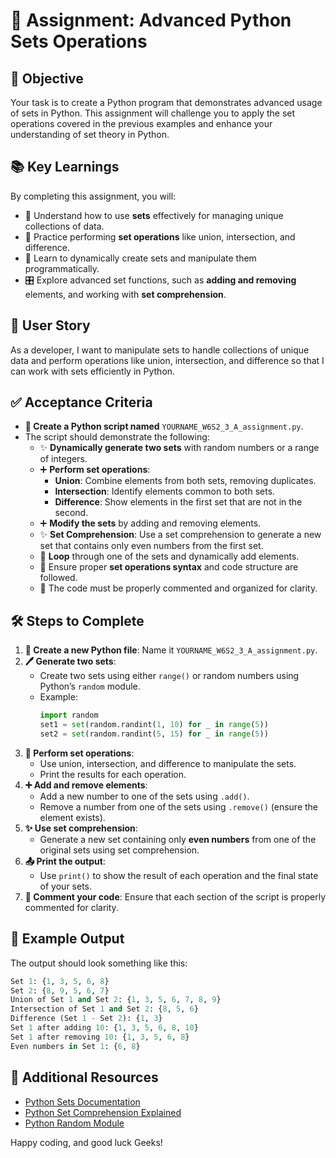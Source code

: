 # 🐍 **Assignment: Advanced Python Sets Operations**

## 🎯 **Objective**

Your task is to create a Python program that demonstrates advanced usage of sets in Python. This assignment will challenge you to apply the set operations covered in the previous examples and enhance your understanding of set theory in Python.

## 📚 **Key Learnings**

By completing this assignment, you will:

- 🧩 Understand how to use **sets** effectively for managing unique collections of data.
- 🔄 Practice performing **set operations** like union, intersection, and difference.
- 🚀 Learn to dynamically create sets and manipulate them programmatically.
- 🎛️ Explore advanced set functions, such as **adding and removing** elements, and working with **set comprehension**.

## 👤 **User Story**

As a developer, I want to manipulate sets to handle collections of unique data and perform operations like union, intersection, and difference so that I can work with sets efficiently in Python.

## ✅ **Acceptance Criteria**

- **📝 Create a Python script named** `YOURNAME_W6S2_3_A_assignment.py`.
- The script should demonstrate the following:
  - ✨ **Dynamically generate two sets** with random numbers or a range of integers.
  - ➕ **Perform set operations**:
    - **Union**: Combine elements from both sets, removing duplicates.
    - **Intersection**: Identify elements common to both sets.
    - **Difference**: Show elements in the first set that are not in the second.
  - ➕ **Modify the sets** by adding and removing elements.
  - ✨ **Set Comprehension**: Use a set comprehension to generate a new set that contains only even numbers from the first set.
  - 🔄 **Loop** through one of the sets and dynamically add elements.
  - 📏 Ensure proper **set operations syntax** and code structure are followed.
  - 💬 The code must be properly commented and organized for clarity.

## 🛠️ **Steps to Complete**

1. **📁 Create a new Python file**: Name it `YOURNAME_W6S2_3_A_assignment.py`.
2. **🖊️ Generate two sets**:
   - Create two sets using either `range()` or random numbers using Python’s `random` module.
   - Example: 
     ```python
     import random
     set1 = set(random.randint(1, 10) for _ in range(5))
     set2 = set(random.randint(5, 15) for _ in range(5))
     ```
3. **🔄 Perform set operations**:
   - Use union, intersection, and difference to manipulate the sets.
   - Print the results for each operation.
4. **➕ Add and remove elements**:
   - Add a new number to one of the sets using `.add()`.
   - Remove a number from one of the sets using `.remove()` (ensure the element exists).
5. **✨ Use set comprehension**:
   - Generate a new set containing only **even numbers** from one of the original sets using set comprehension.
6. **📤 Print the output**:
   - Use `print()` to show the result of each operation and the final state of your sets.
7. **💬 Comment your code**: Ensure that each section of the script is properly commented for clarity.

## 📝 **Example Output**

The output should look something like this:

```python
Set 1: {1, 3, 5, 6, 8}
Set 2: {8, 9, 5, 6, 7}
Union of Set 1 and Set 2: {1, 3, 5, 6, 7, 8, 9}
Intersection of Set 1 and Set 2: {8, 5, 6}
Difference (Set 1 - Set 2): {1, 3}
Set 1 after adding 10: {1, 3, 5, 6, 8, 10}
Set 1 after removing 10: {1, 3, 5, 6, 8}
Even numbers in Set 1: {6, 8}
```

## 📎 **Additional Resources**

- [Python Sets Documentation](https://www.w3schools.com/python/python_variables.asp)
- [Python Set Comprehension Explained](https://www.geeksforgeeks.org/set-comprehension-in-python-with-examples/)
- [Python Random Module](https://realpython.com/python-random/)

Happy coding, and good luck Geeks!